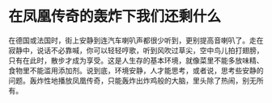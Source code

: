 # 在凤凰传奇的轰炸下我们还剩什么

在德国或法国时，街上安静到连汽车喇叭声都很少听到，更别提高音喇叭了。走在寂静中，说话不必靠喊，你可以轻轻哼歌，听到风吹过草尖，空中鸟儿拍打翅膀，只有在此时，散步才成为享受。这是人生存的基本环境，就像菜里不能多放味精、食物里不能滥用添加剂。说到底，环境安静，人才能思考，或者说，思考些安静的问题。轰炸性地播放凤凰传奇，只能轰炸出炸鸡般的大脑，里头除了热闹，别无所有。